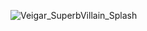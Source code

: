
![Veigar_SuperbVillain_Splash](https://github.com/LucasSaravi-cpu/LucasSaravi-cpu/assets/126580800/883ed4d4-0493-409b-b5ce-448ec2eebe9d)
